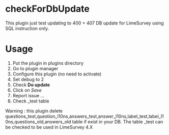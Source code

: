 # checkForDbUpdate

This plugin just test updating to 400 + 407 DB update for LimeSurvey using SQL instruction only. 

# Usage

1. Put the plugin in plugins directory 
2. Go to plugin manager
3. Configure this plugin (no need to activate)
4. Set debug to 2
5. Check **Do update**
6. Click on _Save_
7. Report issue …
8. Check _test table

Warning : this plugin delete questions_test,question_l10ns,answers_test,answer_l10ns,label_test,label_l10ns,questions_old,answers_old table if exist in your DB.
The table _test can be checked to be used in LimeSurvey 4.X
